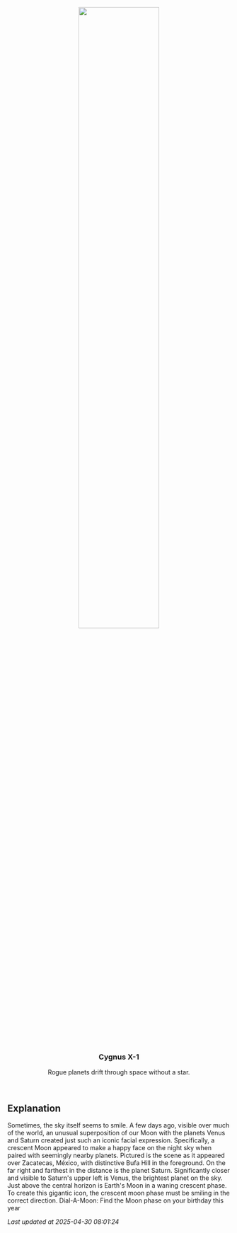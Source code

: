 <p align='center'>
    <img src='https://apod.nasa.gov/apod/image/2504/HappySkyMexico_Korona_960.jpg' width='60%' />
    <h3 align="center">Cygnus X-1</h3>
    <p align="center">Rogue planets drift through space without a star.</p>
</p>
<br/>

Explanation
--
Sometimes, the sky itself seems to smile.  A few days ago, visible over much of the world, an unusual superposition of our Moon with the planets Venus and Saturn created just such an iconic facial expression. Specifically, a crescent Moon appeared to make a happy face on the night sky when paired with seemingly nearby planets.  Pictured is the scene as it appeared over Zacatecas, México, with distinctive Bufa Hill in the foreground.  On the far right and farthest in the distance is the planet Saturn.  Significantly closer and visible to Saturn's upper left is Venus, the brightest planet on the sky.  Just above the central horizon is Earth's Moon in a waning crescent phase. To create this gigantic icon, the crescent moon phase must be smiling in the correct direction.   Dial-A-Moon: Find the Moon phase on your birthday this year


*Last updated at 2025-04-30 08:01:24*
